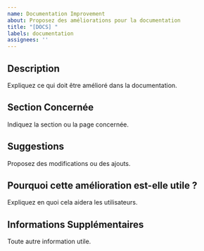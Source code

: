 ```yaml
---
name: Documentation Improvement
about: Proposez des améliorations pour la documentation
title: "[DOCS] "
labels: documentation
assignees: ''
---
```


## Description
Expliquez ce qui doit être amélioré dans la documentation.

## Section Concernée
Indiquez la section ou la page concernée.

## Suggestions
Proposez des modifications ou des ajouts.

## Pourquoi cette amélioration est-elle utile ?
Expliquez en quoi cela aidera les utilisateurs.

## Informations Supplémentaires
Toute autre information utile.